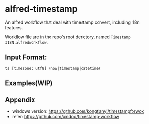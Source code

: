 # alfred-timestamp
An alfred workflow that deal with timestamp convert, including i18n features.

Workflow file are in the repo's root derictory, named `Timestamp I18N.alfredworkflow`.

## Input Format:
```
ts [timezone: utf8] (now|timestamp|datetime)
```

## Examples(WIP)


## Appendix

* windows version: https://github.com/kongtianyi/timestampforwox
* refer: https://github.com/xindoo/timestamp-workflow
